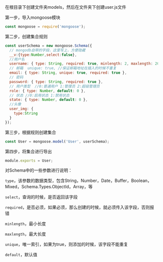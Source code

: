 在根目录下创建文件夹models，然后在文件夹下创建user.js文件

第一步，导入mongoose模块

```js
const mongoose = require('mongoose');
```

第二步，创建集合规则

```js
const userSchema = new mongoose.Schema({
  // mongodb自带的字段，这里写上，方便隐藏
  __v:{type:Number,select:false},
  //用户名
  username: { type: String, required: true, minlength: 2, maxlength: 20 },
  // 邮箱  unique: true, //保证邮箱地址在插入的时候不重复
  email: { type: String, unique: true, required: true },
  // 密码
  password: { type: String, required: true },
  // 用户类型  //0:普通用户 1:管理员 2:超级管理员
  role: { type: Number, default: 0 },
  // 状态 //0:启用状态 1:禁用状态
  state: { type: Number, default: 0 },
  //头像
  user_img: {
    type:String
  }
});
```

第三步，根据规则创建集合

```js
const User = mongoose.model('User', userSchema);
```

第四步，将集合进行导出

```js
module.exports = User;
```

对Schema中的一些参数进行说明：

`type`，该参数的数据类型，包含String，Number，Date，Buffer，Boolean，Mixed，Schema.Types.ObjectId，Array，等

`select`，查询的时候，是否返回该字段

`required`，是否必须，如果必须，那么创建的时候，就必须传入该字段，否则报错

`minlength`，最小长度

`maxlength`，最大长度

`unique`，唯一索引，如果为true，则添加的时候，该字段不能重复

`default`，默认值